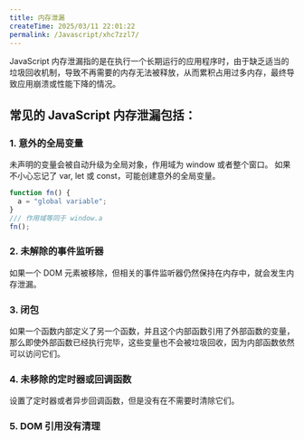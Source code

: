 ```yaml
---
title: 内存泄漏
createTime: 2025/03/11 22:01:22
permalink: /Javascript/xhc7zzl7/
---
```


JavaScript 内存泄漏指的是在执行一个长期运行的应用程序时，由于缺乏适当的垃圾回收机制，导致不再需要的内存无法被释放，从而累积占用过多内存，最终导致应用崩溃或性能下降的情况。

## 常见的 JavaScript 内存泄漏包括：

### 1. 意外的全局变量

未声明的变量会被自动升级为全局对象，作用域为 window 或者整个窗口。
如果不小心忘记了 var, let 或 const，可能创建意外的全局变量。

```js
function fn() {
  a = "global variable";
}
/// 作用域等同于 window.a
fn();
```

### 2. 未解除的事件监听器

如果一个 DOM 元素被移除，但相关的事件监听器仍然保持在内存中，就会发生内存泄漏。

### 3. 闭包

如果一个函数内部定义了另一个函数，并且这个内部函数引用了外部函数的变量，那么即使外部函数已经执行完毕，这些变量也不会被垃圾回收，因为内部函数依然可以访问它们。

### 4. 未移除的定时器或回调函数

设置了定时器或者异步回调函数，但是没有在不需要时清除它们。

### 5. DOM 引用没有清理
